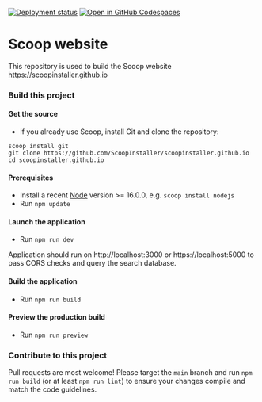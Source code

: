 [![Deployment status](https://img.shields.io/github/actions/workflow/status/ScoopInstaller/scoopinstaller.github.io/build-deploy.yml?label=Deployment&logo=github&style=flat-square)](https://github.com/ScoopInstaller/scoopinstaller.github.io/deployments)
[![Open in GitHub Codespaces](https://img.shields.io/badge/Codespaces-Open%20in%20GitHub%20CodeSpaces-blue?logo=github&style=flat-square)](https://github.com/codespaces/new?hide_repo_select=true&ref=main&repo=276677210)

# Scoop website

This repository is used to build the Scoop website https://scoopinstaller.github.io


### Build this project

#### Get the source
- If you already use Scoop, install Git and clone the repository:
```
scoop install git
git clone https://github.com/ScoopInstaller/scoopinstaller.github.io
cd scoopinstaller.github.io
```

#### Prerequisites
- Install a recent [Node](https://nodejs.org/en/ "Node") version >= 16.0.0, e.g. `scoop install nodejs`
- Run `npm update`

#### Launch the application
- Run `npm run dev`

Application should run on http://localhost:3000 or https://localhost:5000 to pass CORS checks and query the search database.

#### Build the application
- Run `npm run build`

#### Preview the production build
- Run `npm run preview`

### Contribute to this project
Pull requests are most welcome!
Please target the `main` branch and run `npm run build` (or at least `npm run lint`) to ensure your changes compile and match the code guidelines.
